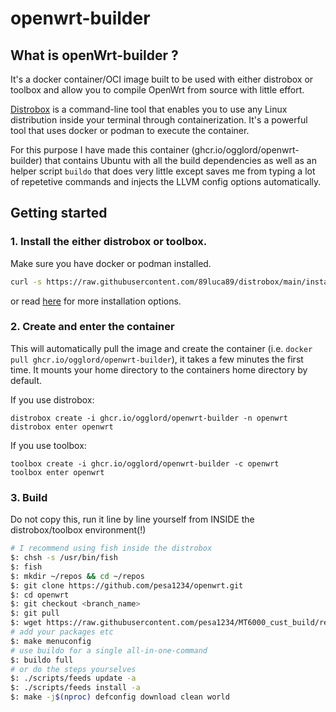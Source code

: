 # openwrt-builder

## What is openWrt-builder ?
It's a docker container/OCI image built to be used with either distrobox or toolbox and allow you to compile OpenWrt from source with little effort.

[Distrobox](https://github.com/89luca89/distrobox/) is a command-line tool that enables you to use any Linux distribution inside your terminal through containerization. It's a powerful tool that uses docker or podman to execute the container.

For this purpose I have made this container (ghcr.io/ogglord/openwrt-builder) that contains Ubuntu with all the build dependencies as well as an helper script ```buildo``` that does very little except saves me from typing a lot of repetetive commands and injects the LLVM config options automatically.

## Getting started

### 1. Install the either distrobox or toolbox. 

Make sure you have docker or podman installed.

```bash
curl -s https://raw.githubusercontent.com/89luca89/distrobox/main/install | sudo sh
```
or read [here](https://github.com/89luca89/distrobox/?tab=readme-ov-file#installation) for more installation options.

### 2. Create and enter the container

This will automatically pull the image and create the container (i.e. ```docker pull ghcr.io/ogglord/openwrt-builder```), it takes a few minutes the first time. It mounts your home directory to the containers home directory by default.

If you use distrobox:

    distrobox create -i ghcr.io/ogglord/openwrt-builder -n openwrt
    distrobox enter openwrt
    
If you use toolbox:

    toolbox create -i ghcr.io/ogglord/openwrt-builder -c openwrt
    toolbox enter openwrt

### 3. Build

Do not copy this, run it line by line yourself from INSIDE the distrobox/toolbox environment(!)

```bash
# I recommend using fish inside the distrobox
$: chsh -s /usr/bin/fish
$: fish
$: mkdir ~/repos && cd ~/repos
$: git clone https://github.com/pesa1234/openwrt.git
$: cd openwrt
$: git checkout <branch_name>
$: git pull
$: wget https://raw.githubusercontent.com/pesa1234/MT6000_cust_build/refs/heads/main/config_file/.config
# add your packages etc
$: make menuconfig
# use buildo for a single all-in-one-command
$: buildo full
# or do the steps yourselves
$: ./scripts/feeds update -a
$: ./scripts/feeds install -a
$: make -j$(nproc) defconfig download clean world
```
